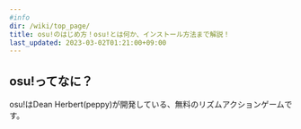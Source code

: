 ```yaml
---
#info
dir: /wiki/top_page/
title: osu!のはじめ方！osu!とは何か、インストール方法まで解説！
last_updated: 2023-03-02T01:21:00+09:00
---
```


## osu!ってなに？
osu!はDean Herbert(peppy)が開発している、無料のリズムアクションゲームです。
